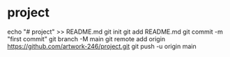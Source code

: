 # project
echo "# project" >> README.md
git init
git add README.md
git commit -m "first commit"
git branch -M main
git remote add origin https://github.com/artwork-246/project.git
git push -u origin main
